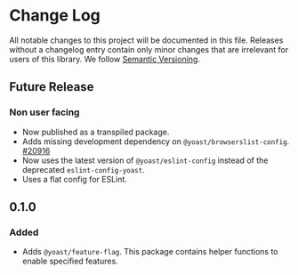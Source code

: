 # Change Log

All notable changes to this project will be documented in this file. Releases without a changelog entry contain only minor changes that are irrelevant for users of this library.
We follow [Semantic Versioning](http://semver.org/).

## Future Release
### Non user facing
* Now published as a transpiled package.
* Adds missing development dependency on `@yoast/browserslist-config`. [#20916](https://github.com/Yoast/wordpress-seo/pull/20916)
* Now uses the latest version of `@yoast/eslint-config` instead of the deprecated `eslint-config-yoast`.
* Uses a flat config for ESLint.

## 0.1.0
### Added
* Adds `@yoast/feature-flag`. This package contains helper functions to enable specified features.
